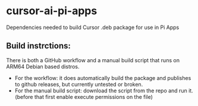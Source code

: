 # cursor-ai-pi-apps
Dependencies needed to build Cursor .deb package for use in Pi Apps

## Build instrctions: 
There is both a GitHub workflow and a manual build script that runs on ARM64 Debian based distros.

- For the workflow: it does automatically build the package and publishes to github releases, but currently untested or broken.
- For the manual build script: download the script from the repo and run it. (before that first enable execute permissions on the file)
